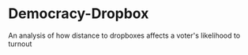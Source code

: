 # Democracy-Dropbox
An analysis of how distance to dropboxes affects a voter's likelihood to turnout

